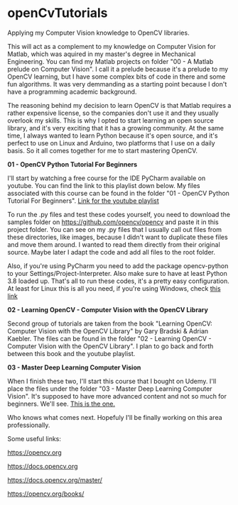 # openCvTutorials
Applying my Computer Vision knowledge to OpenCV libraries.

This will act as a complement to my knowledge on Computer Vision for Matlab, which was aquired in my master's degree in Mechanical Engineering. You can find my Matlab projects on folder "00 - A Matlab prelude on Computer Vision". I call it a prelude because it's a prelude to my OpenCV learning, but I have some complex bits of code in there and some fun algorithms. It was very demmanding as a starting point because I don't have a programming academic background.

The reasoning behind my decision to learn OpenCV is that Matlab requires a rather expensive license, so the companies don't use it and they usually overlook my skills. This is why I opted to start learning an open source library, and it's very exciting that it has a growing community. At the same time, I always wanted to learn Python because it's open source, and it's perfect to use on Linux and Arduino, two platforms that I use on a daily basis. So it all comes together for me to start mastering OpenCV.

**01 - OpenCV Python Tutorial For Beginners**

I'll start by watching a free course for the IDE PyCharm available on youtube. You can find the link to this playlist down below. My files associated with this course can be found in the folder "01 - OpenCV Python Tutorial For Beginners". [Link for the youtube playlist](https://www.youtube.com/playlist?list=PLS1QulWo1RIa7D1O6skqDQ-JZ1GGHKK-K)

To run the .py files and test these codes yourself, you need to download the samples folder on https://github.com/opencv/opencv and paste it in this project folder. You can see on my .py files that I usually call out files from these directories, like images, because I didn't want to duplicate these files and move them around. I wanted to read them directly from their original source. Maybe later I adapt the code and add all files to the root folder.

Also, if you're using PyCharm you need to add the package opencv-python to your Settings/Project-Interpreter. Also make sure to have at least Python 3.8 loaded up. That's all to run these codes, it's a pretty easy configuration. At least for Linux this is all you need, if you're using Windows, check [this link](https://www.youtube.com/watch?v=d3AT9EGp4iw)

**02 - Learning OpenCV - Computer Vision with the OpenCV Library**

Second group of tutorials are taken from the book "Learning OpenCV: Computer Vision with the OpenCV Library" by Gary Bradski & Adrian Kaebler. The files can be found in the folder "02 - Learning OpenCV - Computer Vision with the OpenCV Library". I plan to go back and forth between this book and the youtube playlist.

**03 - Master Deep Learning Computer Vision**

When I finish these two, I'll start this course that I bought on Udemy. I'll place the files under the folder "03 - Master Deep Learning Computer Vision". It's supposed to have more advanced content and not so much for beginners. We'll see. [This is the one.](https://www.udemy.com/course/master-deep-learning-computer-visiontm-cnn-ssd-yolo-gans/)

Who knows what comes next. Hopefuly I'll be finally working on this area professionally.


Some useful links:

https://opencv.org

https://docs.opencv.org

https://docs.opencv.org/master/

https://opencv.org/books/


